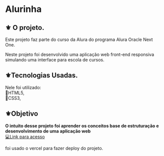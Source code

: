 # Alurinha

##  ⚜️ O projeto.
<p>Este projeto faz parte do curso da Alura do programa Alura Oracle Next One. </p>
<p>Neste projeto foi desenvolvido uma aplicação web front-end responsiva  simulando uma interface para escola de cursos. </p>

##  ⚜️Tecnologias Usadas.
<p>Nele foi utilizado:
<br>
🔺HTML5, <br>
🔺CSS3, <br>
 
 ##  ⚜️Objetivo <br>
<strong>O intuito desse projeto foi aprender os conceitos base de estruturação e desenvolvimento de uma aplicação web </strong>
<br>
<a href="https://alurinha-ten.vercel.app/"> 💻Link para acesso </a>
 
<p> foi usado o vercel para fazer deploy do projeto.</p>
